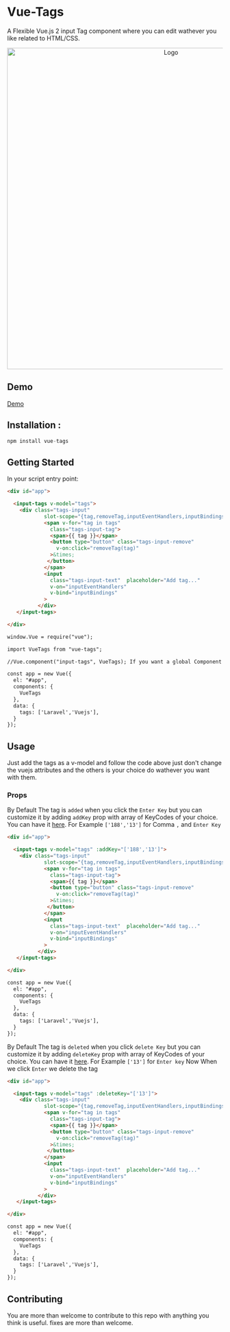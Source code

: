# Vue-Tags

A Flexible Vue.js 2 input Tag component where you can edit wathever you like related to HTML/CSS.

<p align="center">
  <img src="http://devma.net/img/demo.gif" width="750" alt="Logo"/>
</p>

## Demo

<a href="http://devma.net/package/Vuetags">Demo</a>

## Installation :

```javascript
npm install vue-tags
```

## Getting Started

In your script entry point:

```html
<div id="app">

  <input-tags v-model="tags">
    <div class="tags-input"
            slot-scope="{tag,removeTag,inputEventHandlers,inputBindings }">
            <span v-for="tag in tags"
              class="tags-input-tag">
              <span>{{ tag }}</span>
              <button type="button" class="tags-input-remove"
                v-on:click="removeTag(tag)"
              >&times;
             </button>
            </span>
            <input
              class="tags-input-text"  placeholder="Add tag..."
              v-on="inputEventHandlers"
              v-bind="inputBindings"
            >
          </div>
   </input-tags>

</div>

window.Vue = require("vue");

import VueTags from "vue-tags";

//Vue.component("input-tags", VueTags); If you want a global Component

const app = new Vue({
  el: "#app",
  components: {
    VueTags
  },
  data: {
    tags: ['Laravel','Vuejs'],
  }
});
```

## Usage

Just add the tags as a v-model and follow the code above just don't change the vuejs attributes and the others is your choice do wathever you want with them.

### Props

By Default The tag is `added` when you click the `Enter Key` but you can customize it by adding `addKey` prop with array of KeyCodes of your choice.
You can have it <a href="http://keycode.info/">here</a>.
For Example `['188','13']` for Comma `,` and `Enter Key`

```html
<div id="app">

  <input-tags v-model="tags" :addKey="['188','13']">
    <div class="tags-input"
            slot-scope="{tag,removeTag,inputEventHandlers,inputBindings }">
            <span v-for="tag in tags"
              class="tags-input-tag">
              <span>{{ tag }}</span>
              <button type="button" class="tags-input-remove"
                v-on:click="removeTag(tag)"
              >&times;
             </button>
            </span>
            <input
              class="tags-input-text"  placeholder="Add tag..."
              v-on="inputEventHandlers"
              v-bind="inputBindings"
            >
          </div>
   </input-tags>

</div>

const app = new Vue({
  el: "#app",
  components: {
    VueTags
  },
  data: {
    tags: ['Laravel','Vuejs'],
  }
});
```

By Default The tag is `deleted` when you click `delete Key` but you can customize it by adding `deleteKey` prop with array of KeyCodes of your choice.
You can have it <a href="http://keycode.info/">here</a>.
For Example `['13']` for `Enter key`
Now When we click `Enter` we delete the tag
```html
<div id="app">

  <input-tags v-model="tags" :deleteKey="['13']">
    <div class="tags-input"
            slot-scope="{tag,removeTag,inputEventHandlers,inputBindings }">
            <span v-for="tag in tags"
              class="tags-input-tag">
              <span>{{ tag }}</span>
              <button type="button" class="tags-input-remove"
                v-on:click="removeTag(tag)"
              >&times;
             </button>
            </span>
            <input
              class="tags-input-text"  placeholder="Add tag..."
              v-on="inputEventHandlers"
              v-bind="inputBindings"
            >
          </div>
   </input-tags>

</div>

const app = new Vue({
  el: "#app",
  components: {
    VueTags
  },
  data: {
    tags: ['Laravel','Vuejs'],
  }
});
```

## Contributing

You are more than welcome to contribute to this repo with anything you think is useful. fixes are more than welcome.
